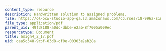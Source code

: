 ```yaml
---
content_type: resource
description: Handwritten solution to assigned problems.
file: https://ol-ocw-studio-app-qa.s3.amazonaws.com/courses/18-996a-simplicity-theory-spring-2004/caa5c3489cbf03d8cf0e00303e2ab28a_asign4_2_17.pdf
file_type: application/pdf
parent_uid: 49f37188-a0dc-dbbe-e2ab-8f7005a009ec
resourcetype: Document
title: asign4_2_17.pdf
uid: caa5c348-9cbf-03d8-cf0e-00303e2ab28a
---
```

